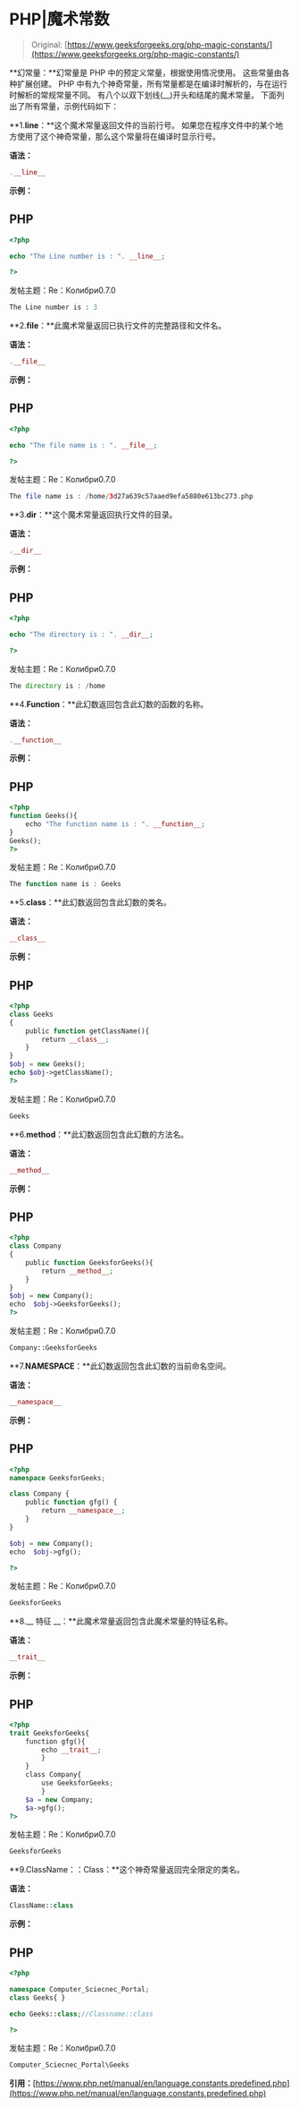 # PHP|魔术常数

> Original: [https://www.geeksforgeeks.org/php-magic-constants/](https://www.geeksforgeeks.org/php-magic-constants/)

**幻常量：**幻常量是 PHP 中的预定义常量，根据使用情况使用。 这些常量由各种扩展创建。 PHP 中有九个神奇常量，所有常量都是在编译时解析的，与在运行时解析的常规常量不同。 有八个以双下划线(__)开头和结尾的魔术常量。
下面列出了所有常量，示例代码如下：

**1.__line__：**这个魔术常量返回文件的当前行号。 如果您在程序文件中的某个地方使用了这个神奇常量，那么这个常量将在编译时显示行号。

**语法：**

```php
.__line__
```

**示例：**

## PHP

```php
<?php

echo "The Line number is : ". __line__;

?>
```

发帖主题：Re：Колибри0.7.0

```php
The Line number is : 3
```

**2.__file__：**此魔术常量返回已执行文件的完整路径和文件名。

**语法：**

```php
.__file__
```

**示例：**

## PHP

```php
<?php

echo "The file name is : ". __file__;

?>
```

发帖主题：Re：Колибри0.7.0

```php
The file name is : /home/3d27a639c57aaed9efa5880e613bc273.php
```

**3.__dir__：**这个魔术常量返回执行文件的目录。

**语法：**

```php
.__dir__
```

**示例：**

## PHP

```php
<?php

echo "The directory is : ". __dir__;

?>
```

发帖主题：Re：Колибри0.7.0

```php
The directory is : /home
```

**4.__Function__：**此幻数返回包含此幻数的函数的名称。

**语法：**

```php
.__function__
```

**示例：**

## PHP

```php
<?php
function Geeks(){
    echo "The function name is : ". __function__;
}
Geeks();
?>
```

发帖主题：Re：Колибри0.7.0

```php
The function name is : Geeks
```

**5.__class__：**此幻数返回包含此幻数的类名。

**语法：**

```php
__class__
```

**示例：**

## PHP

```php
<?php
class Geeks
{
    public function getClassName(){
        return __class__;
    }
}
$obj = new Geeks();
echo $obj->getClassName();
?>
```

发帖主题：Re：Колибри0.7.0

```php
Geeks 
```

**6.__method__：**此幻数返回包含此幻数的方法名。

**语法：**

```php
__method__
```

**示例：**

## PHP

```php
<?php
class Company
{
    public function GeeksforGeeks(){
        return __method__;
    }
}
$obj = new Company();
echo  $obj->GeeksforGeeks();
?>
```

发帖主题：Re：Колибри0.7.0

```php
Company::GeeksforGeeks 
```

**7.__NAMESPACE__：**此幻数返回包含此幻数的当前命名空间。

**语法：**

```php
__namespace__
```

**示例：**

## PHP

```php
<?php
namespace GeeksforGeeks;

class Company {
    public function gfg() {
        return __namespace__;
    }
}

$obj = new Company();
echo  $obj->gfg();

?>
```

发帖主题：Re：Колибри0.7.0

```php
GeeksforGeeks
```

**8.__ 特征 __：**此魔术常量返回包含此魔术常量的特征名称。

**语法：**

```php
__trait__
```

**示例：**

## PHP

```php
<?php
trait GeeksforGeeks{ 
    function gfg(){ 
        echo __trait__; 
        } 
    } 
    class Company{ 
        use GeeksforGeeks; 
        } 
    $a = new Company; 
    $a->gfg(); 
?>
```

发帖主题：Re：Колибри0.7.0

```php
GeeksforGeeks 
```

**9.ClassName：：Class：**这个神奇常量返回完全限定的类名。

**语法：**

```php
ClassName::class
```

**示例：**

## PHP

```php
<?php

namespace Computer_Sciecnec_Portal;
class Geeks{ }

echo Geeks::class;//Classname::class

?>
```

发帖主题：Re：Колибри0.7.0

```php
Computer_Sciecnec_Portal\Geeks 
```

**引用：**[https://www.php.net/manual/en/language.constants.predefined.php](https://www.php.net/manual/en/language.constants.predefined.php)
